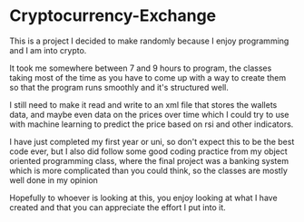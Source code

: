 # Cryptocurrency-Exchange
This is a project I decided to make randomly because I enjoy programming and I am into crypto.

It took me somewhere between 7 and 9 hours to program, the classes taking most of the time as you have to come up with a way to create them so that the program runs smoothly and it's structured well.

I still need to make it read and write to an xml file that stores the wallets data, and maybe even data on the prices over time which I could try to use with machine learning to predict the price based on rsi and other indicators.

I have just completed my first year or uni, so don't expect this to be the best code ever, but I also did follow some good coding practice from my object oriented programming class, where the final project was a banking system which is more complicated than you could think, so the classes are mostly well done in my opinion

Hopefully to whoever is looking at this, you enjoy looking at what I have created and that you can appreciate the effort I put into it.
